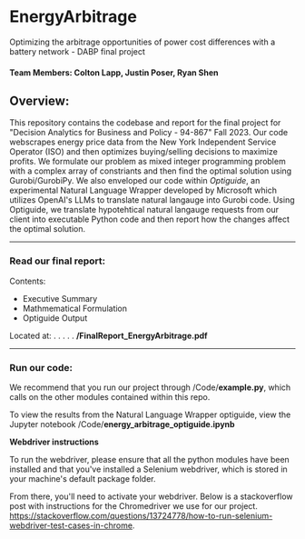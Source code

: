 # EnergyArbitrage
Optimizing the arbitrage opportunities of power cost differences with a battery network - DABP final project


#### Team Members: Colton Lapp, Justin Poser, Ryan Shen

## Overview:
This repository contains the codebase and report for the final project for "Decision Analytics for Business and Policy - 94-867" Fall 2023. Our code webscrapes energy price data from the New York Independent Service Operator (ISO) and then optimizes buying/selling decisions to maximize profits. We formulate our problem as mixed integer programming problem with a complex array of constriants and then find the optimal solution using Gurobi/GurobiPy. We also enveloped our code within *Optiguide*, an experimental Natural Language Wrapper developed by Microsoft which utilizes OpenAI's LLMs to translate natural langauge into Gurobi code. Using Optiguide, we translate hypotehtical natural langauge requests from our client into executable Python code and then report how the changes affect the optimal solution. 

--- 

### Read our final report:
Contents: 

- Executive Summary
- Mathmematical Formulation
- Optiguide Output

Located at: . . . . . **/FinalReport_EnergyArbitrage.pdf**

---
### Run our code: 

We recommend that you run our project through /Code/**example.py**, which calls on the other modules contained within this repo.

To view the results from the Natural Language Wrapper optiguide, view the Jupyter notebook /Code/**energy\_arbitrage\_optiguide.ipynb**

**Webdriver instructions**

To run the webdriver, please ensure that all the python modules have been installed and that you've installed a Selenium webdriver, which is stored in your machine's default package folder.

From there, you'll need to activate your webdriver. Below is a stackoverflow post with instructions for the Chromedriver we use for our project.
https://stackoverflow.com/questions/13724778/how-to-run-selenium-webdriver-test-cases-in-chrome.



